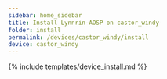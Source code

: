```yaml
---
sidebar: home_sidebar
title: Install Lynnrin-AOSP on castor_windy
folder: install
permalink: /devices/castor_windy/install
device: castor_windy
---
```

{% include templates/device_install.md %}
